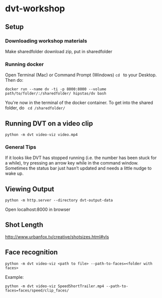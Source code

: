 # dvt-workshop


## Setup
### Downloading workshop materials
Make sharedfolder
download zip, put in sharedfolder

### Running docker
Open Terminal (Mac) or Command Prompt (Windows)
```cd ``` to your Desktop. Then do:
```
docker run --name dv -ti -p 8000:8000 --volume path/to/folder/:/sharedfolder/ hipstas/dv bash
```
You're now in the terminal of the docker container. To get into the shared folder, do
``` cd /sharedfolder/```

## Running DVT on a video clip
 ```python -m dvt video-viz video.mp4```

### General Tips
If it looks like DVT has stopped running (i.e. the number has been stuck for a while), try pressing an arrow key while in the command window. Sometimes the status bar just hasn’t updated and needs a little nudge to wake up.

## Viewing Output
```
python -m http.server --directory dvt-output-data
```
Open localhost:8000 in browser
 
## Shot Length
http://www.urbanfox.tv/creative/shotsizes.html#vls

## Face recognition
```
python -m dvt video-viz <path to file> --path-to-faces=<folder with faces>
```

Example:
```
python -m dvt video-viz SpeedShortTrailer.mp4 --path-to-faces=faces/speed/clip_faces/
```
